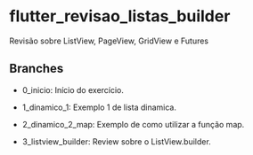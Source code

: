 # flutter_revisao_listas_builder

Revisão sobre ListView, PageView, GridView e Futures

## Branches

- 0_inicio: Início do exercício.

- 1_dinamico_1: Exemplo 1 de lista dinamica.

- 2_dinamico_2_map: Exemplo de como utilizar a função map.

- 3_listview_builder: Review sobre o ListView.builder.